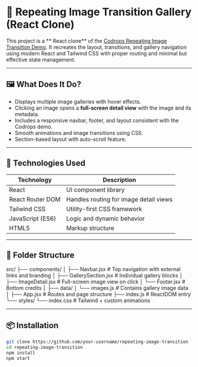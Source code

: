 # 🔁 Repeating Image Transition Gallery (React Clone)

This project is a ** React clone** of the [Codrops Repeating Image Transition Demo](https://tympanus.net/codrops/?p=92571). It recreates the layout,  transitions, and gallery navigation using modern React and Tailwind CSS with proper routing and minimal but effective state management.

---

## 🖼️ What Does It Do?

- Displays multiple image galleries with hover effects.
- Clicking an image opens a **full-screen detail view** with the image and its metadata.
- Includes a responsive navbar, footer, and layout consistent with the Codrops demo.
- Smooth animations and image transitions using CSS.
- Section-based layout with auto-scroll feature.

---

## 🔧 Technologies Used

| Technology | Description |
|------------|-------------|
| React      | UI component library |
| React Router DOM | Handles routing for image detail views |
| Tailwind CSS | Utility-first CSS framework |
| JavaScript (ES6) | Logic and dynamic behavior |
| HTML5       | Markup structure |

---

## 🧱 Folder Structure

src/
├── components/
│ ├── Navbar.jsx # Top navigation with external links and branding
│ ├── GallerySection.jsx # Individual gallery blocks
│ ├── ImageDetail.jsx # Full-screen image view on click
│ └── Footer.jsx # Bottom credits
│
├── data/
│ └── images.js # Contains gallery image data
│
├── App.jsx # Routes and page structure
├── index.js # ReactDOM entry
└── styles/
└── index.css # Tailwind + custom animations

---

## 📦 Installation

```bash
git clone https://github.com/your-username/repeating-image-transition
cd repeating-image-transition
npm install
npm start